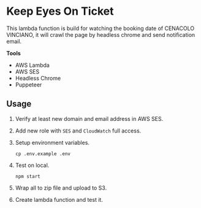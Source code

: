 # Keep Eyes On Ticket

This lambda function is build for watching the booking date of CENACOLO VINCIANO, it will crawl the page by headless chrome and send notification email.

**Tools**

* AWS Lambda
* AWS SES
* Headless Chrome
* Puppeteer

## Usage

1. Verify at least new domain and email address in AWS SES.
2. Add new role with `SES` and `CloudWatch` full access.
3. Setup environment variables.

    ```
    cp .env.example .env
    ```
4. Test on local.

    ```
    npm start
    ```
5. Wrap all to zip file and upload to S3.
6. Create lambda function and test it.
